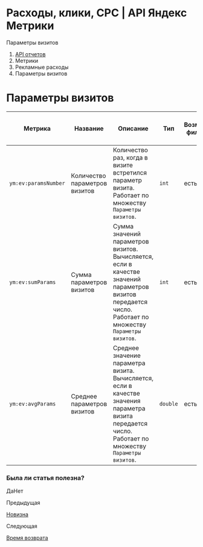 # Расходы, клики, CPC | API Яндекс Метрики

Параметры визитов

  1. [API отчетов](../../index.md)
  2. Метрики
  3. Рекламные расходы
  4. Параметры визитов

# Параметры визитов

**Метрика** |  **Название** |  **Описание** |  **Тип** |  **Возможность фильтрации** |  **Минимальная дата для создания отчета**  
---|---|---|---|---|---  
`ym:ev:paramsNumber` |  Количество параметров визитов |  Количество раз, когда в визите встретился параметр визита. Работает по множеству `Параметры визитов`. |  `int` |  есть |  2015-03-25  
`ym:ev:sumParams` |  Сумма параметров визитов |  Сумма значений параметров визитов. Вычисляется, если в качестве значений параметров визитов передается число. Работает по множеству `Параметры визитов`. |  `int` |  есть |  2013-09-01  
`ym:ev:avgParams` |  Среднее параметров визитов |  Среднее значение параметра визита. Вычисляется, если в качестве значения параметра визита передается число. Работает по множеству `Параметры визитов`. |  `double` |  есть |  2015-03-25  
  
### Была ли статья полезна?

ДаНет

Предыдущая

[Новизна](newness.md)

Следующая

[Время возврата](previous_visit.md)
